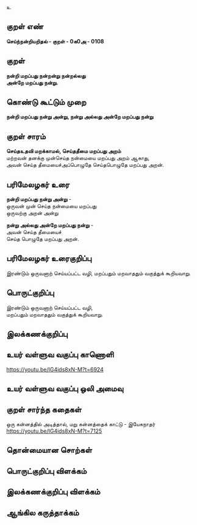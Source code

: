 உ

## குறள் எண் 

**செய்ந்நன்றியறிதல் - குறள் - 0க0அ - 0108**  

## குறள் 

**நன்றி மறப்பது நன்றன்று நன்றல்லது  
அன்றே மறப்பது நன்று.** 

## கொண்டு கூட்டும் முறை

**நன்றி மறப்பது நன்று அன்று, நன்று அல்லது அன்றே மறப்பது நன்று**  

## குறள் சாரம் 

**செய்தஉதவி மறக்காமல், செய்ததீமை மறப்பது அறம்**  
மற்றவன் தனக்கு முன்செய்த நன்மையை மறப்பது அறம் ஆகாது,  
அவன் செய்த தீமையைச்அப்பொழுதே செய்தபொழுதே மறப்பது அறன்.  

## பரிமேலழகர் உரை

**நன்றி மறப்பது நன்று அன்று** -  
ஒருவன் முன் செய்த நன்மையை மறப்பது  
ஒருவற்கு அறன் அன்று  

**நன்று அல்லது அன்றே மறப்பது நன்று** -  
அவன் செய்த தீமையைச்  
செய்த பொழுதே மறப்பது அறன்.  

## பரிமேலழகர் உரைகுறிப்பு   

இரண்டும் ஒருவனாற் செய்யப்பட்ட வழி, மறப்பதும் மறவாததும் வகுத்துக் கூறியவாறு.

## பொருட்குறிப்பு 

இரண்டும் ஒருவனாற் செய்யப்பட்ட வழி,  
மறப்பதும் மறவாததும் வகுத்துக் கூறியவாறு.  

## இலக்கணக்குறிப்பு  


## உயர் வள்ளுவ வகுப்பு காணொளி

https://youtu.be/IG4ids8xN-M?t=6924

## உயர் வள்ளுவ வகுப்பு ஒலி அமைவு 

 
## குறள் சார்ந்த கதைகள் 

ஒரு கன்னத்தில் அடித்தால், மறு கன்னத்தைக் காட்டு - இயேசுநாதர்  
https://youtu.be/IG4ids8xN-M?t=7125

## தொன்மையான சொற்கள்


## பொருட்குறிப்பு விளக்கம்


## இலக்கணக்குறிப்பு விளக்கம்


## ஆங்கில கருத்தாக்கம் 


